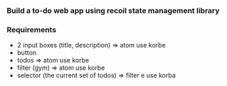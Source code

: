 ### Build a to-do web app using recoil state management library

### Requirements

- 2 input boxes (title, description) => atom use korbe
- button
- todos => atom use korbe
- filter (gym) => atom use korbe
- selector (the current set of todos) => filter e use korba
